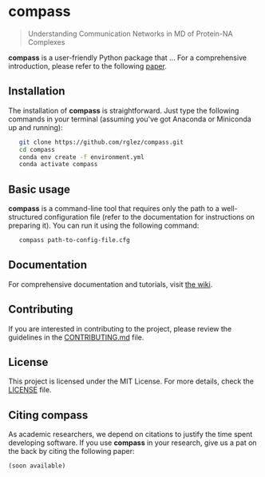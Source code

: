 # compass

> Understanding Communication Networks in MD of Protein-NA Complexes 


**compass** is a user-friendly Python package that ... For a comprehensive introduction, please refer to the following [paper]().


## Installation
The installation of **compass** is straightforward. Just type the following commands in your terminal (assuming you've got Anaconda or Miniconda up and running):

```bash
   git clone https://github.com/rglez/compass.git
   cd compass
   conda env create -f environment.yml
   conda activate compass  
````
   
## Basic usage
**compass** is a command-line tool that requires only the path to a well-structured configuration file (refer to the documentation for instructions on preparing it). You can run it using the following command:

```bash
   compass path-to-config-file.cfg
``` 

## Documentation

For comprehensive documentation and tutorials, visit [the wiki](../../wiki).

## Contributing
If you are interested in contributing to the project, please review the guidelines in the [CONTRIBUTING.md](CONTRIBUTING.md) file.


## License
This project is licensed under the MIT License. For more details, check the [LICENSE](LICENSE) file.


## Citing compass

As academic researchers, we depend on citations to justify the time spent developing software. If you use **compass** in your research,  give us a pat on the back by citing the following paper:

```
(soon available)
```
